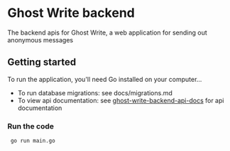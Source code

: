 # Ghost Write backend
The backend apis for Ghost Write, a web application for sending out anonymous messages

## Getting started
To run the application, you'll need Go installed on your computer...
- To run database migrations:
   see docs/migrations.md
- To view api documentation:
   see [ghost-write-backend-api-docs](https://editor.swagger.io/?url=https://ghost-write.onrender.com/api/v1/info/openapi.yaml) for api documentation
### Run the code
  ```
   go run main.go
```
    
